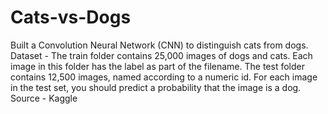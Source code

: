 # Cats-vs-Dogs
Built a Convolution Neural Network (CNN) to distinguish cats from dogs.
Dataset - The train folder contains 25,000 images of dogs and cats. Each image in this folder has the label as part of the filename. The test folder contains 12,500 images, named according to a numeric id. For each image in the test set, you should predict a probability that the image is a dog.
Source - Kaggle
